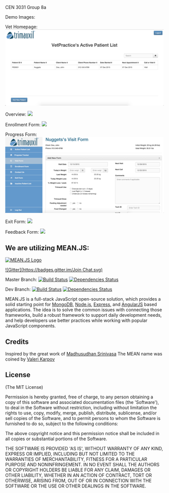 CEN 3031 Group 8a

Demo Images:

Vet Homepage:
![](https://github.com/sw8a/ISE_8a/blob/master/modules/core/client/img/demo-images/Patient%20List.png)

Overview:
![](https://github.com/sw8a/ISE_8a/blob/master/modules/core/client/img/demo-images/Overview%20Page.png)

Enrollment Form:
![](https://github.com/sw8a/ISE_8a/blob/master/modules/core/client/img/demo-images/Initial%20Health%20Assessment.png)

Progress Form:
![](https://github.com/sw8a/ISE_8a/blob/master/modules/core/client/img/demo-images/Progress%20Form.png)

Exit Form:
![](https://github.com/sw8a/ISE_8a/blob/master/modules/core/client/img/demo-images/Exit%20Health%20Assessment.png)

Feedback Form:
![](https://github.com/sw8a/ISE_8a/blob/master/modules/core/client/img/demo-images/Feedback.png)







We are utilizing MEAN.JS:
-------------------------

[![MEAN.JS Logo](http://meanjs.org/img/logo-small.png)](http://meanjs.org/)

[![Gitter](https://badges.gitter.im/Join Chat.svg)](https://gitter.im/meanjs/mean?utm_source=badge&utm_medium=badge&utm_campaign=pr-badge&utm_content=badge)

Master Branch: 
[![Build Status](https://travis-ci.org/meanjs/mean.svg?branch=master)](https://travis-ci.org/meanjs/mean)
[![Dependencies Status](https://david-dm.org/meanjs/mean.svg)](https://david-dm.org/meanjs/mean)

Dev Branch:
[![Build Status](https://travis-ci.org/meanjs/mean.svg?branch=0.4.1)](https://travis-ci.org/meanjs/mean)
[![Dependencies Status](https://david-dm.org/meanjs/mean/0.4.1.svg)](https://david-dm.org/meanjs/mean/0.4.1)

MEAN.JS is a full-stack JavaScript open-source solution, which provides a solid starting point for [MongoDB](http://www.mongodb.org/), [Node.js](http://www.nodejs.org/), [Express](http://expressjs.com/), and [AngularJS](http://angularjs.org/) based applications. The idea is to solve the common issues with connecting those frameworks, build a robust framework to support daily development needs, and help developers use better practices while working with popular JavaScript components.


## Credits
Inspired by the great work of [Madhusudhan Srinivasa](https://github.com/madhums/)
The MEAN name was coined by [Valeri Karpov](http://blog.mongodb.org/post/49262866911/the-mean-stack-mongodb-expressjs-angularjs-and)

## License
(The MIT License)

Permission is hereby granted, free of charge, to any person obtaining
a copy of this software and associated documentation files (the
'Software'), to deal in the Software without restriction, including
without limitation the rights to use, copy, modify, merge, publish,
distribute, sublicense, and/or sell copies of the Software, and to
permit persons to whom the Software is furnished to do so, subject to
the following conditions:

The above copyright notice and this permission notice shall be
included in all copies or substantial portions of the Software.

THE SOFTWARE IS PROVIDED 'AS IS', WITHOUT WARRANTY OF ANY KIND,
EXPRESS OR IMPLIED, INCLUDING BUT NOT LIMITED TO THE WARRANTIES OF
MERCHANTABILITY, FITNESS FOR A PARTICULAR PURPOSE AND NONINFRINGEMENT.
IN NO EVENT SHALL THE AUTHORS OR COPYRIGHT HOLDERS BE LIABLE FOR ANY
CLAIM, DAMAGES OR OTHER LIABILITY, WHETHER IN AN ACTION OF CONTRACT,
TORT OR OTHERWISE, ARISING FROM, OUT OF OR IN CONNECTION WITH THE
SOFTWARE OR THE USE OR OTHER DEALINGS IN THE SOFTWARE.
